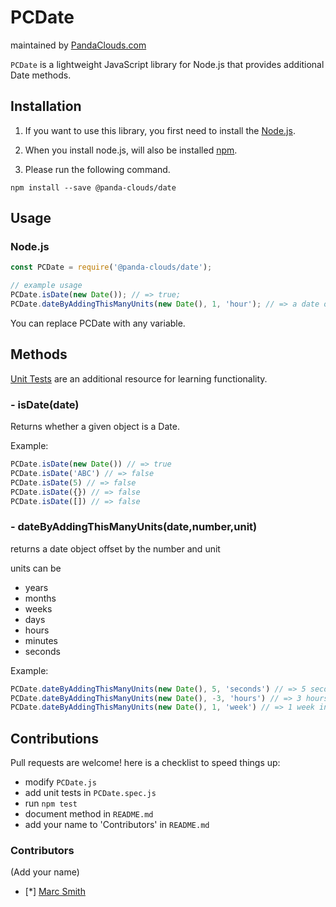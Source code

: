 
PCDate
=========
maintained by [PandaClouds.com](https://pandaclouds.com)

`PCDate` is a lightweight JavaScript library for Node.js that provides additional Date methods.


Installation
------------

1. If you want to use this library, you first need to install the [Node.js](https://nodejs.org/en/).

2. When you install node.js, will also be installed [npm](https://www.npmjs.com/).

3. Please run the following command.

```
npm install --save @panda-clouds/date
```

Usage
-----

### Node.js

```javascript
const PCDate = require('@panda-clouds/date');

// example usage
PCDate.isDate(new Date()); // => true;
PCDate.dateByAddingThisManyUnits(new Date(), 1, 'hour'); // => a date object that is 1 hour in the future;
```

You can replace PCDate with any variable.


Methods
-------

[Unit Tests] are an additional resource for learning functionality.

### - isDate(date)

Returns whether a given object is a Date.

Example:

```javascript
PCDate.isDate(new Date()) // => true
PCDate.isDate('ABC') // => false
PCDate.isDate(5) // => false
PCDate.isDate({}) // => false
PCDate.isDate([]) // => false
```

### - dateByAddingThisManyUnits(date,number,unit)

returns a date object offset by the number and unit

units can be
- years
- months
- weeks
- days
- hours
- minutes
- seconds

Example:

```javascript
PCDate.dateByAddingThisManyUnits(new Date(), 5, 'seconds') // => 5 seconds in the future
PCDate.dateByAddingThisManyUnits(new Date(), -3, 'hours') // => 3 hours in the past
PCDate.dateByAddingThisManyUnits(new Date(), 1, 'week') // => 1 week in the future
```


Contributions
-------------

Pull requests are welcome! here is a checklist to speed things up:

- modify `PCDate.js`
- add unit tests in `PCDate.spec.js`
- run `npm test`
- document method in `README.md`
- add your name to 'Contributors' in `README.md`


### Contributors

(Add your name)

- [*] [Marc Smith](https://github.com/mrmarcsmith)


[Unit Tests]: https://github.com/panda-clouds/string/blob/master/spec/PCDate.spec.js
